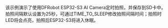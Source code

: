 该示例演示了使用DFRobot ESP32-S3 AI Camera定时拍照，并保存到SD卡中。拍照间隔默认设置为25秒，可通过TIME_TO_SLEEP修改拍照间隔时间；拍照时LED将会点亮，拍照后ESP32-S3将进入休眠。